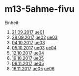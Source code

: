 # m13-5ahme-fivu
Einheit: 
1. [21.09.2017](https://github.com/HTLMechatronics/m13-5ahme-fivu/blob/ritmam13/docs/21.09.2017.md) [ue01](https://github.com/HTLMechatronics/m13-5ahme-fivu/tree/ritmam13/projects/ue01)
2. [28.09.2017](https://github.com/HTLMechatronics/m13-5ahme-fivu/blob/ritmam13/docs/28.09.0217%20.md) [ue02](https://github.com/HTLMechatronics/m13-5ahme-fivu/tree/ritmam13/projects/ue02) [ue03](https://github.com/HTLMechatronics/m13-5ahme-fivu/tree/ritmam13/projects/ue03)
3. [04.10.2017](https://github.com/HTLMechatronics/m13-5ahme-fivu/blob/ritmam13/docs/17.10.04.md) [ue03](https://github.com/HTLMechatronics/m13-5ahme-fivu/tree/ritmam13/projects/ue03)
4. [05.10.2017](https://github.com/HTLMechatronics/m13-5ahme-fivu/blob/ritmam13/docs/17.10.05.md) [ue03](https://github.com/HTLMechatronics/m13-5ahme-fivu/tree/ritmam13/projects/ue03) [ue04](https://github.com/HTLMechatronics/m13-5ahme-fivu/tree/ritmam13/projects/ue04)
5. [12.10.2017](https://github.com/HTLMechatronics/m13-5ahme-fivu/blob/ritmam13/docs/17.10.12.md) [ue04](https://github.com/HTLMechatronics/m13-5ahme-fivu/tree/ritmam13/projects/ue04)
6. [19.10.2017](https://github.com/HTLMechatronics/m13-5ahme-fivu/blob/ritmam13/docs/17.10.19.md) [ue05](https://github.com/HTLMechatronics/m13-5ahme-fivu/tree/ritmam13/projects/ue05)
7. [09.11.2017](https://github.com/HTLMechatronics/m13-5ahme-fivu/blob/ritmam13/docs/17.11.09.md) [ue05](https://github.com/HTLMechatronics/m13-5ahme-fivu/tree/ritmam13/projects/ue05)
8. [16.11.2017](https://github.com/HTLMechatronics/m13-5ahme-fivu/blob/ritmam13/docs/17.11.16.md) [ue05](https://github.com/HTLMechatronics/m13-5ahme-fivu/tree/ritmam13/projects/ue05) [ue06]()